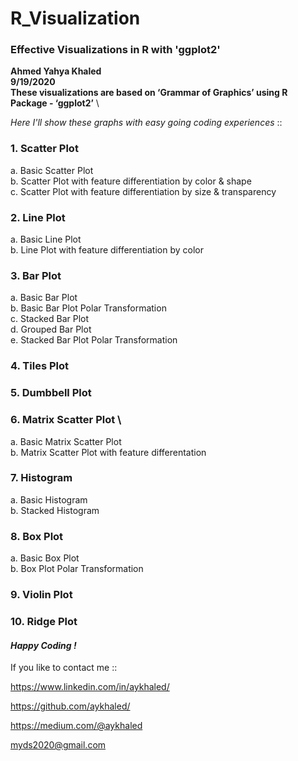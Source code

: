 # R_Visualization
### Effective Visualizations in R with 'ggplot2'

**Ahmed Yahya Khaled \
9/19/2020 \
These visualizations are based on ‘Grammar of Graphics’ using R Package - ‘ggplot2’**
\

*Here I'll show these graphs with easy going coding experiences* :: 

### 1. Scatter Plot 
   a. Basic Scatter Plot \
   b. Scatter Plot with feature differentiation by color & shape \
   c. Scatter Plot with feature differentiation by size & transparency

### 2. Line Plot
   a. Basic Line Plot \
   b. Line Plot with feature differentiation by color

### 3. Bar Plot
   a. Basic Bar Plot \
   b. Basic Bar Plot Polar Transformation \
   c. Stacked Bar Plot \
   d. Grouped Bar Plot \
   e. Stacked Bar Plot Polar Transformation
   
### 4. Tiles Plot

### 5. Dumbbell Plot

### 6. Matrix Scatter Plot \
   a. Basic Matrix Scatter Plot \
   b. Matrix Scatter Plot with feature differentation

### 7. Histogram
   a. Basic Histogram \
   b. Stacked Histogram
   
### 8. Box Plot
   a. Basic Box Plot \
   b. Box Plot Polar Transformation
   
### 9. Violin Plot

### 10. Ridge Plot

#### *Happy Coding !*

If you like to contact me ::

https://www.linkedin.com/in/aykhaled/ 

https://github.com/aykhaled/ 

https://medium.com/@aykhaled 

myds2020@gmail.com



